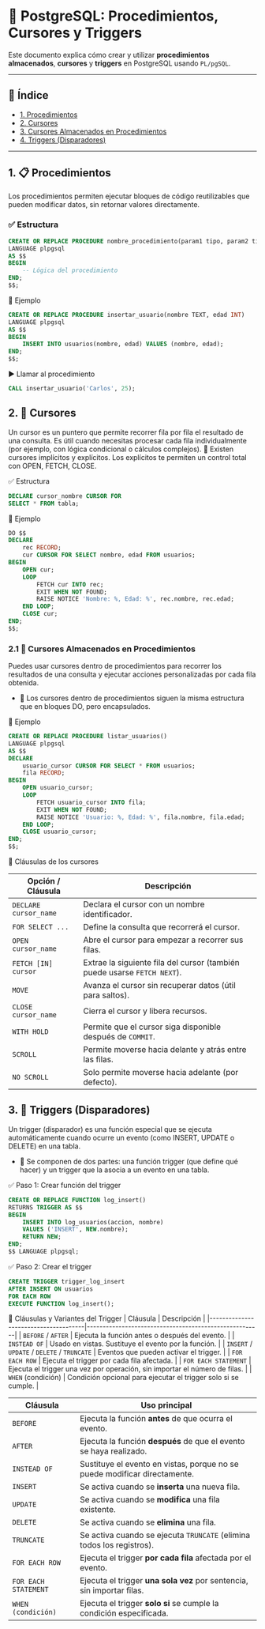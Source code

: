 # 📘 PostgreSQL: Procedimientos, Cursores y Triggers

Este documento explica cómo crear y utilizar **procedimientos almacenados**, **cursores** y **triggers** en PostgreSQL usando `PL/pgSQL`.

---

## 📌 Índice

- [1. Procedimientos](#1-procedimientos)
- [2. Cursores](#2-cursores)
- [3. Cursores Almacenados en Procedimientos](#3-cursores-almacenados-en-procedimientos)
- [4. Triggers (Disparadores)](#4-triggers-disparadores)

---

## 1. 📋 Procedimientos

Los procedimientos permiten ejecutar bloques de código reutilizables que pueden modificar datos, sin retornar valores directamente.

### ✅ Estructura

```sql
CREATE OR REPLACE PROCEDURE nombre_procedimiento(param1 tipo, param2 tipo)
LANGUAGE plpgsql
AS $$
BEGIN
    -- Lógica del procedimiento
END;
$$;
```
🧪 Ejemplo
```sql
CREATE OR REPLACE PROCEDURE insertar_usuario(nombre TEXT, edad INT)
LANGUAGE plpgsql
AS $$
BEGIN
    INSERT INTO usuarios(nombre, edad) VALUES (nombre, edad);
END;
$$;
```
▶️ Llamar al procedimiento
```sql
CALL insertar_usuario('Carlos', 25);
```
## 2. 🔁 Cursores
Un cursor es un puntero que permite recorrer fila por fila el resultado de una consulta. Es útil cuando necesitas procesar cada fila individualmente (por ejemplo, con lógica condicional o cálculos complejos).
  🧠 Existen cursores implícitos y explícitos. Los explícitos te permiten un control total con OPEN, FETCH, CLOSE.

✅ Estructura
```sql
DECLARE cursor_nombre CURSOR FOR
SELECT * FROM tabla;
```
🧪 Ejemplo
```sql
DO $$
DECLARE
    rec RECORD;
    cur CURSOR FOR SELECT nombre, edad FROM usuarios;
BEGIN
    OPEN cur;
    LOOP
        FETCH cur INTO rec;
        EXIT WHEN NOT FOUND;
        RAISE NOTICE 'Nombre: %, Edad: %', rec.nombre, rec.edad;
    END LOOP;
    CLOSE cur;
END;
$$;
```
### 2.1 📂 Cursores Almacenados en Procedimientos
Puedes usar cursores dentro de procedimientos para recorrer los resultados de una consulta y ejecutar acciones personalizadas por cada fila obtenida.
- 🧠 Los cursores dentro de procedimientos siguen la misma estructura que en bloques DO, pero encapsulados.

🧪 Ejemplo
```sql
CREATE OR REPLACE PROCEDURE listar_usuarios()
LANGUAGE plpgsql
AS $$
DECLARE
    usuario_cursor CURSOR FOR SELECT * FROM usuarios;
    fila RECORD;
BEGIN
    OPEN usuario_cursor;
    LOOP
        FETCH usuario_cursor INTO fila;
        EXIT WHEN NOT FOUND;
        RAISE NOTICE 'Usuario: %, Edad: %', fila.nombre, fila.edad;
    END LOOP;
    CLOSE usuario_cursor;
END;
$$;
```
🔧 Cláusulas de los cursores 

| Opción / Cláusula       | Descripción                                                              |
|-------------------------|--------------------------------------------------------------------------|
| `DECLARE cursor_name`   | Declara el cursor con un nombre identificador.                          |
| `FOR SELECT ...`        | Define la consulta que recorrerá el cursor.                             |
| `OPEN cursor_name`      | Abre el cursor para empezar a recorrer sus filas.                       |
| `FETCH [IN] cursor`     | Extrae la siguiente fila del cursor (también puede usarse `FETCH NEXT`).|
| `MOVE`                  | Avanza el cursor sin recuperar datos (útil para saltos).                |
| `CLOSE cursor_name`     | Cierra el cursor y libera recursos.                                     |
| `WITH HOLD`             | Permite que el cursor siga disponible después de `COMMIT`.              |
| `SCROLL`                | Permite moverse hacia delante y atrás entre las filas.                  |
| `NO SCROLL`             | Solo permite moverse hacia adelante (por defecto).                      |

## 3. 🚨 Triggers (Disparadores)
Un trigger (disparador) es una función especial que se ejecuta automáticamente cuando ocurre un evento (como INSERT, UPDATE o DELETE) en una tabla.
- 🧠 Se componen de dos partes: una función trigger (que define qué hacer) y un trigger que la asocia a un evento en una tabla.

✅ Paso 1: Crear función del trigger
```sql
CREATE OR REPLACE FUNCTION log_insert()
RETURNS TRIGGER AS $$
BEGIN
    INSERT INTO log_usuarios(accion, nombre)
    VALUES ('INSERT', NEW.nombre);
    RETURN NEW;
END;
$$ LANGUAGE plpgsql;
```
✅ Paso 2: Crear el trigger
```sql
CREATE TRIGGER trigger_log_insert
AFTER INSERT ON usuarios
FOR EACH ROW
EXECUTE FUNCTION log_insert();
```

🔧 Cláusulas y Variantes del Trigger
| Cláusula	                           | Descripción                                           |
|--------------------------------------|-------------------------------------------------------|
| `BEFORE` / `AFTER`	                     | Ejecuta la función antes o después del evento.        |
| `INSTEAD OF`	                         | Usado en vistas. Sustituye el evento por la función.  | 
| `INSERT` / `UPDATE` / `DELETE` / `TRUNCATE`	 | Eventos que pueden activar el trigger.                |
| `FOR EACH ROW`	                       | Ejecuta el trigger por cada fila afectada.            |
| `FOR EACH STATEMENT`                 | Ejecuta el trigger una vez por operación, sin importar el número de filas. |
| `WHEN` (condición)	                   | Condición opcional para ejecutar el trigger solo si se cumple.             |

| Cláusula                | Uso principal                                                                 |
|-------------------------|------------------------------------------------------------------------------|
| `BEFORE`                | Ejecuta la función **antes** de que ocurra el evento.                        |
| `AFTER`                 | Ejecuta la función **después** de que el evento se haya realizado.           |
| `INSTEAD OF`            | Sustituye el evento en vistas, porque no se puede modificar directamente.   |
| `INSERT`                | Se activa cuando se **inserta** una nueva fila.                              |
| `UPDATE`                | Se activa cuando se **modifica** una fila existente.                         |
| `DELETE`                | Se activa cuando se **elimina** una fila.                                    |
| `TRUNCATE`              | Se activa cuando se ejecuta `TRUNCATE` (elimina todos los registros).        |
| `FOR EACH ROW`          | Ejecuta el trigger **por cada fila** afectada por el evento.                 |
| `FOR EACH STATEMENT`    | Ejecuta el trigger **una sola vez** por sentencia, sin importar filas.       |
| `WHEN (condición)`      | Ejecuta el trigger **solo si** se cumple la condición especificada.         |

